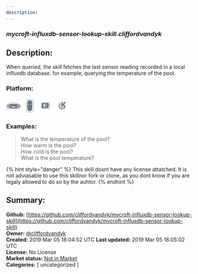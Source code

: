 ```yaml
---
description: 
---
```


### _mycroft-influxdb-sensor-lookup-skill.cliffordvandyk_  
## Description:  
When queried, the skill fetches the last sensor reading recorded in a local influxdb database. for example, querying the temperature of the pool.  
### Platform:  
 ![Mark I](../.gitbook/assets/mark-1-icon.png)  ![Mark II](../.gitbook/assets/mark-2-icon.png)  ![Picroft](../.gitbook/assets/picroft-icon.png)  ![plasmoid](../.gitbook/assets/kde.png)   
### Examples:  
> What is the temperature of the pool?  
> How warm is the pool?  
> How cold is the pool?  
> What is the pool temperature?  
  
{% hint style="danger" %}
This skill dosnt have any license attatched. It is not adviasable to use this skillnor fork or clone, as you dont know if you are legaly allowed to do so by the auhtor.
{% endhint %}
  
## Summary:  
**Github:** [https://github.com/cliffordvandyk/mycroft-influxdb-sensor-lookup-skill](https://github.com/cliffordvandyk/mycroft-influxdb-sensor-lookup-skill)  
**Owner:** [@cliffordvandyk](https://github.com/cliffordvandyk)  
**Created:** 2019 Mar 05 18:04:52 UTC  **Last updated:** 2019 Mar 05 18:05:02 UTC  
**License:** No License  
**Market status:** [Not in Market](https://market.mycroft.ai/skill/)  
**Categories:** [ uncategorized ]   
